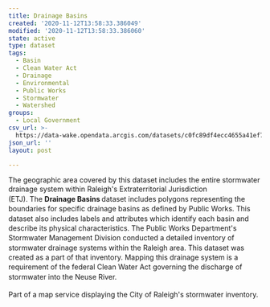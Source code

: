 ```yaml
---
title: Drainage Basins
created: '2020-11-12T13:58:33.386049'
modified: '2020-11-12T13:58:33.386060'
state: active
type: dataset
tags:
  - Basin
  - Clean Water Act
  - Drainage
  - Environmental
  - Public Works
  - Stormwater
  - Watershed
groups:
  - Local Government
csv_url: >-
  https://data-wake.opendata.arcgis.com/datasets/c0fc89df4ecc4655a41ef7e5b8bd96d5_12.csv?outSR=%7B%22latestWkid%22%3A2264%2C%22wkid%22%3A102719%7D
json_url: ''
layout: post

---
```

<div>The geographic area covered by this dataset includes the entire stormwater drainage system within <span style='line-height: 1.3846153846153846;'>Raleigh's Extraterritorial Jurisdiction (ETJ). </span><span style='line-height: 1.3846153846153846;'>The</span><span style='line-height: 1.3846153846153846;'> </span><b>Drainage Basins </b><span style='line-height: 1.3846153846153846;'>dataset includes polygons representing the boundaries for specific drainage basins as defined by Public Works. This dataset also includes labels and attributes which identify each basin and describe its physical characteristics. </span><span style='line-height: 1.3846153846153846;'>The Public Works Department's Stormwater Management Division conducted a detailed inventory of stormwater drainage systems within the Raleigh area. This dataset was created as a part of that inventory. Mapping this drainage system is a requirement of the federal Clean Water Act governing the discharge of stormwater into the Neuse River.</span></div><div><br /></div><div>Part of a map service displaying the City of Raleigh's stormwater inventory. </div>
